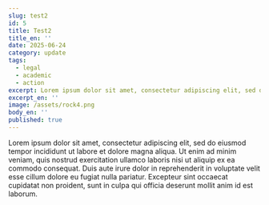 ```yaml
---
slug: test2
id: 5
title: Test2
title_en: ''
date: 2025-06-24
category: update
tags:
  - legal
  - academic
  - action
excerpt: Lorem ipsum dolor sit amet, consectetur adipiscing elit, sed do eiusmod tempor incididunt ut labore et dolore
excerpt_en: ''
image: /assets/rock4.png
body_en: ''
published: true
---
```

Lorem ipsum dolor sit amet, consectetur adipiscing elit, sed do eiusmod tempor incididunt ut labore et dolore magna aliqua. Ut enim ad minim veniam, quis nostrud exercitation ullamco laboris nisi ut aliquip ex ea commodo consequat. Duis aute irure dolor in reprehenderit in voluptate velit esse cillum dolore eu fugiat nulla pariatur. Excepteur sint occaecat cupidatat non proident, sunt in culpa qui officia deserunt mollit anim id est laborum.
